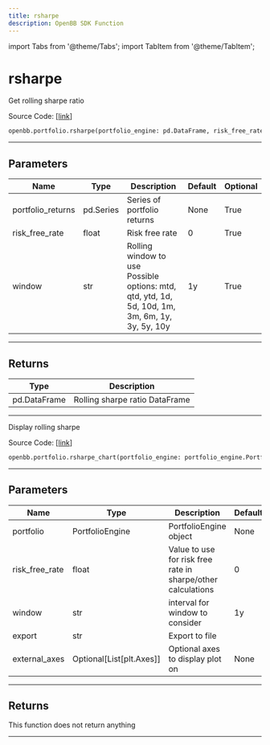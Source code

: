 ```yaml
---
title: rsharpe
description: OpenBB SDK Function
---
```


import Tabs from '@theme/Tabs';
import TabItem from '@theme/TabItem';

# rsharpe

<Tabs>
<TabItem value="model" label="Model" default>

Get rolling sharpe ratio

Source Code: [[link](https://github.com/OpenBB-finance/OpenBBTerminal/tree/main/openbb_terminal/portfolio/portfolio_model.py#L564)]

```python
openbb.portfolio.rsharpe(portfolio_engine: pd.DataFrame, risk_free_rate: float = 0, window: str = "1y")
```

---

## Parameters

| Name | Type | Description | Default | Optional |
| ---- | ---- | ----------- | ------- | -------- |
| portfolio_returns | pd.Series | Series of portfolio returns | None | True |
| risk_free_rate | float | Risk free rate | 0 | True |
| window | str | Rolling window to use<br/>Possible options: mtd, qtd, ytd, 1d, 5d, 10d, 1m, 3m, 6m, 1y, 3y, 5y, 10y | 1y | True |


---

## Returns

| Type | Description |
| ---- | ----------- |
| pd.DataFrame | Rolling sharpe ratio DataFrame |
---



</TabItem>
<TabItem value="view" label="Chart">

Display rolling sharpe

Source Code: [[link](https://github.com/OpenBB-finance/OpenBBTerminal/tree/main/openbb_terminal/portfolio/portfolio_view.py#L932)]

```python
openbb.portfolio.rsharpe_chart(portfolio_engine: portfolio_engine.PortfolioEngine, risk_free_rate: float = 0, window: str = "1y", export: str = "", external_axes: Optional[List[matplotlib.axes._axes.Axes]] = None)
```

---

## Parameters

| Name | Type | Description | Default | Optional |
| ---- | ---- | ----------- | ------- | -------- |
| portfolio | PortfolioEngine | PortfolioEngine object | None | True |
| risk_free_rate | float | Value to use for risk free rate in sharpe/other calculations | 0 | True |
| window | str | interval for window to consider | 1y | True |
| export | str | Export to file |  | True |
| external_axes | Optional[List[plt.Axes]] | Optional axes to display plot on | None | True |


---

## Returns

This function does not return anything

---



</TabItem>
</Tabs>